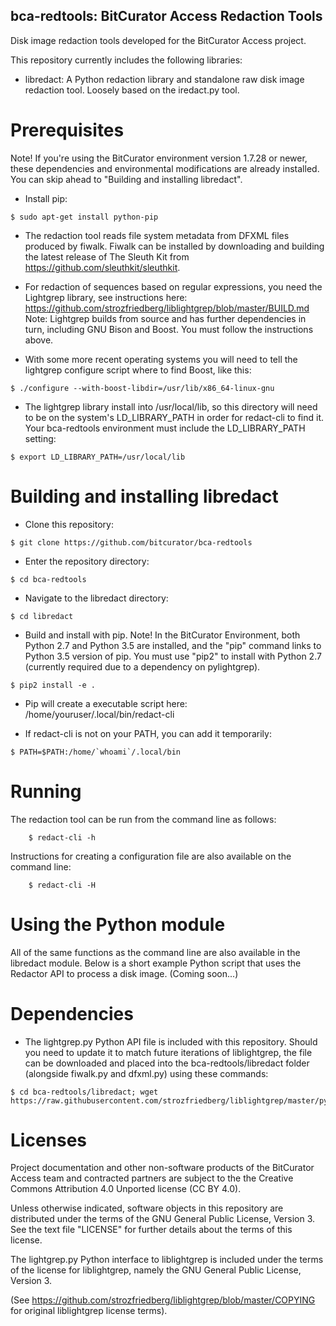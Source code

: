 bca-redtools: BitCurator Access Redaction Tools
-----------------------------------------------

Disk image redaction tools developed for the BitCurator Access project.

This repository currently includes the following libraries:

* libredact: A Python redaction library and standalone raw disk image redaction tool. Loosely based on the iredact.py tool.

# Prerequisites

Note! If you're using the BitCurator environment version 1.7.28 or newer, these dependencies and environmental modifications are already installed. You can skip ahead to "Building and installing libredact".

  * Install pip:
```shell
$ sudo apt-get install python-pip
```
  * The redaction tool reads file system metadata from DFXML files produced by fiwalk. Fiwalk can be installed by downloading and building the latest release of The Sleuth Kit from https://github.com/sleuthkit/sleuthkit.

  * For redaction of sequences based on regular expressions, you need the Lightgrep library, see instructions here:
https://github.com/strozfriedberg/liblightgrep/blob/master/BUILD.md
Note: Lightgrep builds from source and has further dependencies in turn, including GNU Bison and Boost. You must follow the instructions above.
  * With some more recent operating systems you will need to tell the lightgrep configure script where to find Boost, like this:
```shell
$ ./configure --with-boost-libdir=/usr/lib/x86_64-linux-gnu
```
  * The lightgrep library install into /usr/local/lib, so this directory will need to be on the system's LD_LIBRARY_PATH in order for redact-cli to find it. Your bca-redtools environment must include the LD_LIBRARY_PATH setting:
```shell
$ export LD_LIBRARY_PATH=/usr/local/lib
```

# Building and installing libredact
* Clone this repository:
```shell
$ git clone https://github.com/bitcurator/bca-redtools
```
* Enter the repository directory:
```shell
$ cd bca-redtools
```
* Navigate to the libredact directory:
```shell
$ cd libredact
```
* Build and install with pip. Note! In the BitCurator Environment, both Python 2.7 and Python 3.5 are installed, and the "pip" command links to Python 3.5 version of pip. You must use "pip2" to install with Python 2.7 (currently required due to a dependency on pylightgrep).
```shell
$ pip2 install -e .
```
* Pip will create a executable script here: /home/youruser/.local/bin/redact-cli

* If redact-cli is not on your PATH, you can add it temporarily:
```shell
$ PATH=$PATH:/home/`whoami`/.local/bin
```

# Running

The redaction tool can be run from the command line as follows:
```shell
    $ redact-cli -h
```
Instructions for creating a configuration file are also available on the command line:
```shell
    $ redact-cli -H
```

# Using the Python module

All of the same functions as the command line are also available in the
libredact module. Below is a short example Python script that uses the
Redactor API to process a disk image. (Coming soon...)

# Dependencies

  * The lightgrep.py Python API file is included with this repository. Should you need to update it to match future iterations of liblightgrep, the file can be downloaded and placed into the bca-redtools/libredact folder (alongside fiwalk.py and dfxml.py) using these commands:
```shell
$ cd bca-redtools/libredact; wget https://raw.githubusercontent.com/strozfriedberg/liblightgrep/master/pylightgrep/lightgrep.py
```

# Licenses

Project documentation and other non-software products of the BitCurator Access team and contracted partners are subject to the the Creative Commons Attribution 4.0 Unported license (CC BY 4.0).

Unless otherwise indicated, software objects in this repository are distributed under the terms of the GNU General Public License, Version 3. See the text file "LICENSE" for further details about the terms of this license.

The lightgrep.py Python interface to liblightgrep is included under the terms of the license for liblightgrep, namely the GNU General Public License, Version 3. 

(See https://github.com/strozfriedberg/liblightgrep/blob/master/COPYING for original liblightgrep license terms).

